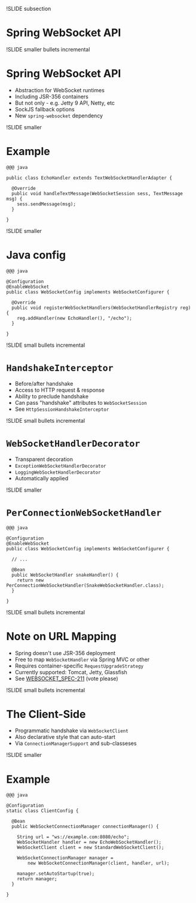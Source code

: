 !SLIDE subsection
# Spring WebSocket API

!SLIDE smaller bullets incremental
# Spring WebSocket API

* Abstraction for WebSocket runtimes
* Including JSR-356 containers
* But not only - e.g. Jetty 9 API, Netty, etc
* SockJS fallback options
* New `spring-websocket` dependency

!SLIDE smaller
# Example

    @@@ java

    public class EchoHandler extends TextWebSocketHandlerAdapter {

      @Override
      public void handleTextMessage(WebSocketSession sess, TextMessage msg) {
        sess.sendMessage(msg);
      }

    }

!SLIDE smaller
# Java config

    @@@ java

    @Configuration
    @EnableWebSocket
    public class WebSocketConfig implements WebSocketConfigurer {

      @Override
      public void registerWebSocketHandlers(WebSocketHandlerRegistry reg) {
        reg.addHandler(new EchoHandler(), "/echo");
      }

    }

!SLIDE small bullets incremental
# `HandshakeInterceptor`

* Before/after handshake
* Access to HTTP request & response
* Ability to preclude handshake
* Can pass "handshake" attributes to `WebSocketSession`
* See `HttpSessionHandshakeInterceptor`

!SLIDE small bullets incremental
# `WebSocketHandlerDecorator`

* Transparent decoration
* `ExceptionWebSocketHandlerDecorator`
* `LoggingWebSocketHandlerDecorator`
* Automatically applied

!SLIDE smaller
# `PerConnectionWebSocketHandler`

    @@@ java

    @Configuration
    @EnableWebSocket
    public class WebSocketConfig implements WebSocketConfigurer {

      // ...

      @Bean
      public WebSocketHandler snakeHandler() {
        return new PerConnectionWebSocketHandler(SnakeWebSocketHandler.class);
      }

    }

!SLIDE small bullets incremental
# Note on URL Mapping

* Spring doesn't use JSR-356 deployment
* Free to map `WebSocketHandler` via Spring MVC or other
* Requires container-specific `RequestUpgradeStrategy`
* Currently supported: Tomcat, Jetty, Glassfish
* See [WEBSOCKET_SPEC-211](https://java.net/jira/browse/WEBSOCKET_SPEC-211) (vote please)

!SLIDE small bullets incremental
# The Client-Side

* Programmatic handshake via `WebSocketClient`
* Also declarative style that can auto-start
* Via `ConnectionManagerSupport` and sub-classeses

!SLIDE smaller
# Example

    @@@ java

    @Configuration
    static class ClientConfig {

      @Bean
      public WebSocketConnectionManager connectionManager() {

        String url = "ws://example.com:8080/echo";
        WebSocketHandler handler = new EchoWebSocketHandler();
        WebSocketClient client = new StandardWebSocketClient();

        WebSocketConnectionManager manager = 
            new WebSocketConnectionManager(client, handler, url);

        manager.setAutoStartup(true);
        return manager;
      }

    }





